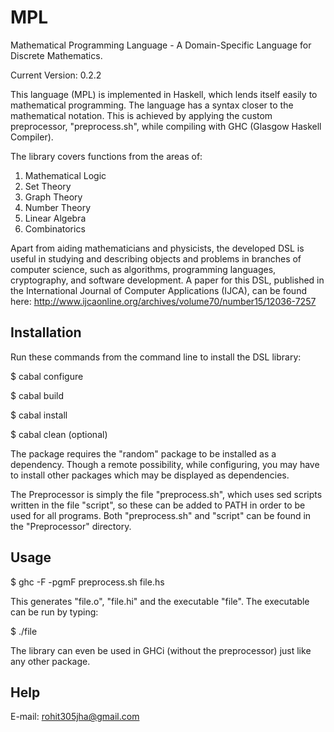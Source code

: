 MPL
===

Mathematical Programming Language - A Domain-Specific Language for Discrete Mathematics.

Current Version: 0.2.2

This language (MPL) is implemented in Haskell, which lends itself easily to mathematical programming. The language has a syntax closer to the mathematical notation. This is achieved by applying the custom preprocessor, "preprocess.sh", while compiling with GHC (Glasgow Haskell Compiler).

The library covers functions from the areas of:

1. Mathematical Logic
2. Set Theory
3. Graph Theory
4. Number Theory
5. Linear Algebra
6. Combinatorics

Apart from aiding mathematicians and physicists, the developed DSL is useful in studying and describing objects and problems in branches of computer science, such as algorithms, programming languages, cryptography, and software development. A paper for this DSL, published in the International Journal of Computer Applications (IJCA), can be found here: http://www.ijcaonline.org/archives/volume70/number15/12036-7257

Installation
------------

Run these commands from the command line to install the DSL library:

$ cabal configure

$ cabal build

$ cabal install

$ cabal clean (optional)

The package requires the "random" package to be installed as a dependency. Though a remote possibility, while configuring, you may have to install other packages which may be displayed as dependencies.

The Preprocessor is simply the file "preprocess.sh", which uses sed scripts written in the file "script", so these can be added to PATH in order to be used for all programs. Both "preprocess.sh" and "script" can be found in the "Preprocessor" directory.

Usage
-----

$ ghc -F -pgmF preprocess.sh file.hs

This generates "file.o", "file.hi" and the executable "file". The executable can be run by typing:

$ ./file

The library can even be used in GHCi (without the preprocessor) just like any other package.

Help
----

E-mail: rohit305jha@gmail.com
